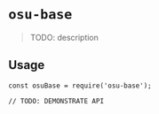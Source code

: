 # `osu-base`

> TODO: description

## Usage

```
const osuBase = require('osu-base');

// TODO: DEMONSTRATE API
```
